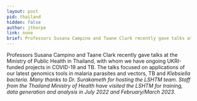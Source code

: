```yaml
---
layout: post
pid: thailand
hidden: false
author: jthorpe
link: none
brief: Professors Susana Campino and Taane Clark recently gave talks at the Ministry of Public Health in Thailand, with whom we have ongoing UKRI-funded projects in COVID-19 and TB. The talks focused on applications of our latest genomics tools in malaria parasites and vectors, TB and <em>Klebsiella</em> bacteria. Many thanks to Dr. Surakameth for hosting the LSHTM team. Staff from the Thailand Ministry of Health have visited the LSHTM for training, data generation and analysis in July 2022 and February/March 2023.   
---
```


Professors Susana Campino and Taane Clark recently gave talks at the Ministry of Public Health in Thailand, with whom we have ongoing UKRI-funded projects in COVID-19 and TB. The talks focused on applications of our latest genomics tools in malaria parasites and vectors, TB and <em>Klebsiella<em> bacteria. 
Many thanks to Dr. Surakameth for hosting the LSHTM team. Staff from the Thailand Ministry of Health have visited the LSHTM for training, data generation and analysis in July 2022 and February/March 2023.   
